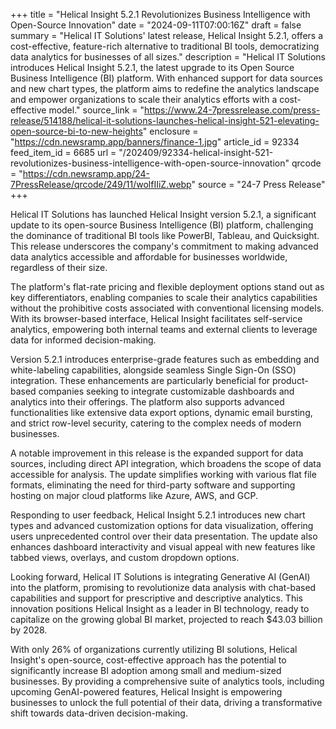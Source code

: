 +++
title = "Helical Insight 5.2.1 Revolutionizes Business Intelligence with Open-Source Innovation"
date = "2024-09-11T07:00:16Z"
draft = false
summary = "Helical IT Solutions' latest release, Helical Insight 5.2.1, offers a cost-effective, feature-rich alternative to traditional BI tools, democratizing data analytics for businesses of all sizes."
description = "Helical IT Solutions introduces Helical Insight 5.2.1, the latest upgrade to its Open Source Business Intelligence (BI) platform. With enhanced support for data sources and new chart types, the platform aims to redefine the analytics landscape and empower organizations to scale their analytics efforts with a cost-effective model."
source_link = "https://www.24-7pressrelease.com/press-release/514188/helical-it-solutions-launches-helical-insight-521-elevating-open-source-bi-to-new-heights"
enclosure = "https://cdn.newsramp.app/banners/finance-1.jpg"
article_id = 92334
feed_item_id = 6685
url = "/202409/92334-helical-insight-521-revolutionizes-business-intelligence-with-open-source-innovation"
qrcode = "https://cdn.newsramp.app/24-7PressRelease/qrcode/249/11/wolfIIiZ.webp"
source = "24-7 Press Release"
+++

<p>Helical IT Solutions has launched Helical Insight version 5.2.1, a significant update to its open-source Business Intelligence (BI) platform, challenging the dominance of traditional BI tools like PowerBI, Tableau, and Quicksight. This release underscores the company's commitment to making advanced data analytics accessible and affordable for businesses worldwide, regardless of their size.</p><p>The platform's flat-rate pricing and flexible deployment options stand out as key differentiators, enabling companies to scale their analytics capabilities without the prohibitive costs associated with conventional licensing models. With its browser-based interface, Helical Insight facilitates self-service analytics, empowering both internal teams and external clients to leverage data for informed decision-making.</p><p>Version 5.2.1 introduces enterprise-grade features such as embedding and white-labeling capabilities, alongside seamless Single Sign-On (SSO) integration. These enhancements are particularly beneficial for product-based companies seeking to integrate customizable dashboards and analytics into their offerings. The platform also supports advanced functionalities like extensive data export options, dynamic email bursting, and strict row-level security, catering to the complex needs of modern businesses.</p><p>A notable improvement in this release is the expanded support for data sources, including direct API integration, which broadens the scope of data accessible for analysis. The update simplifies working with various flat file formats, eliminating the need for third-party software and supporting hosting on major cloud platforms like Azure, AWS, and GCP.</p><p>Responding to user feedback, Helical Insight 5.2.1 introduces new chart types and advanced customization options for data visualization, offering users unprecedented control over their data presentation. The update also enhances dashboard interactivity and visual appeal with new features like tabbed views, overlays, and custom dropdown options.</p><p>Looking forward, Helical IT Solutions is integrating Generative AI (GenAI) into the platform, promising to revolutionize data analysis with chat-based capabilities and support for prescriptive and descriptive analytics. This innovation positions Helical Insight as a leader in BI technology, ready to capitalize on the growing global BI market, projected to reach $43.03 billion by 2028.</p><p>With only 26% of organizations currently utilizing BI solutions, Helical Insight's open-source, cost-effective approach has the potential to significantly increase BI adoption among small and medium-sized businesses. By providing a comprehensive suite of analytics tools, including upcoming GenAI-powered features, Helical Insight is empowering businesses to unlock the full potential of their data, driving a transformative shift towards data-driven decision-making.</p>